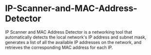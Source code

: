 # IP-Scanner-and-MAC-Address-Detector
IP Scanner and MAC Address Detector is a networking tool that automatically detects the local network's IP address and subnet mask, generates a list of all the available IP addresses on the network, and retrieves the corresponding MAC address for each IP.
